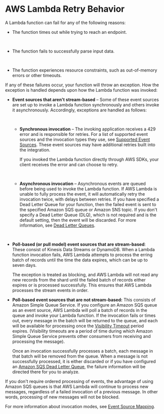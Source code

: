 # AWS Lambda Retry Behavior<a name="retries-on-errors"></a>

A Lambda function can fail for any of the following reasons:
+ The function times out while trying to reach an endpoint\.

   
+ The function fails to successfully parse input data\.

   
+ The function experiences resource constraints, such as out\-of\-memory errors or other timeouts\.

If any of these failures occur, your function will throw an exception\. How the exception is handled depends upon how the Lambda function was invoked:
+ **Event sources that aren't stream\-based** – Some of these event sources are set up to invoke a Lambda function synchronously and others invoke it asynchronously\. Accordingly, exceptions are handled as follows:

   
  + **Synchronous invocation** – The invoking application receives a 429 error and is responsible for retries\. For a list of supported event sources and the invocation types they use, see [Supported Event Sources](https://docs.aws.amazon.com/lambda/latest/dg/invoking-lambda-function.html)\. These event sources may have additional retries built into the integration\. 

    If you invoked the Lambda function directly through AWS SDKs, your client receives the error and can choose to retry\.

     
  + **Asynchronous invocation** – Asynchronous events are queued before being used to invoke the Lambda function\. If AWS Lambda is unable to fully process the event, it will automatically retry the invocation twice, with delays between retries\. If you have specified a Dead Letter Queue for your function, then the failed event is sent to the specified Amazon SQS queue or Amazon SNS topic\. If you don't specify a Dead Letter Queue \(DLQ\), which is not required and is the default setting, then the event will be discarded\. For more information, see [Dead Letter Queues](dlq.md)\. 

     
+ **Poll\-based \(or pull model\) event sources that are stream\-based**: These consist of Kinesis Data Streams or DynamoDB\. When a Lambda function invocation fails, AWS Lambda attempts to process the erring batch of records until the time the data expires, which can be up to seven days\. 

  The exception is treated as blocking, and AWS Lambda will not read any new records from the shard until the failed batch of records either expires or is processed successfully\. This ensures that AWS Lambda processes the stream events in order\.
+ **Poll\-based event sources that are not stream\-based:** This consists of Amazon Simple Queue Service\. If you configure an Amazon SQS queue as an event source, AWS Lambda will poll a batch of records in the queue and invoke your Lambda function\. If the invocation fails or times out, every message in the batch will be returned to the queue, and each will be available for processing once the [Visibility Timeout](https://docs.aws.amazon.com/AWSSimpleQueueService/latest/SQSDeveloperGuide/sqs-visibility-timeout.html) period expires\. \(Visibility timeouts are a period of time during which Amazon Simple Queue Service prevents other consumers from receiving and processing the message\)\.

   Once an invocation successfully processes a batch, each message in that batch will be removed from the queue\. When a message is not successfully processed, it is either discarded or if you have configured an [Amazon SQS Dead Letter Queue](https://docs.aws.amazon.com/AWSSimpleQueueService/latest/SQSDeveloperGuide/sqs-configure-dead-letter-queue.html), the failure information will be directed there for you to analyze\. 

If you don't require ordered processing of events, the advantage of using Amazon SQS queues is that AWS Lambda will continue to process new messages, regardless of a failed invocation of a previous message\. In other words, processing of new messages will not be blocked\. 

For more information about invocation modes, see [Event Source Mapping](invocation-options.md#intro-invocation-modes)\.